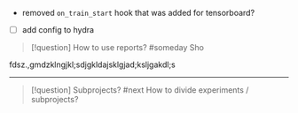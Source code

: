 
- removed `on_train_start` hook that was added for tensorboard?


- [ ] add config to hydra




> [!question]  How to use reports? #someday 
> Sho





fdsz.,gmdzklngjkl;sdjgkldajsklgjad;ksljgakdl;s


---

> [!question] Subprojects?  #next
> How to divide experiments / subprojects?  


 






